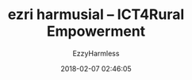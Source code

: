 ---
index: 4502
title: "ezri harmusial &ndash; ICT4Rural Empowerment"
subtitle: ""
author: "EzzyHarmless"
date: "2018-02-07 02:46:05"
excerpt: ""
status: "charitable-pending"
comment_status: "closed"
nav_label: "ezri-harmusial-ict4rural-empowerment"
modified: "2018-02-07 02:46:05"
parent: 0
type: "donation"
comment_count: 0
categories: []
tags: []
---
